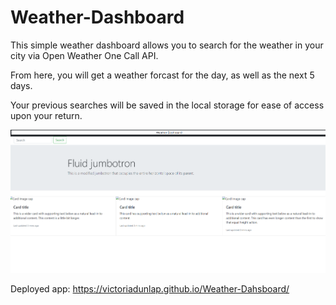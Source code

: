 # Weather-Dashboard

This simple weather dashboard allows you to search for the weather in your city via Open Weather One Call API. 

From here, you will get a weather forcast for the day, as well as the next 5 days. 

Your previous searches will be saved in the local storage for ease of access upon your return. 

![Weather app with search bar, jumbotron, and cards](./assets/partial-weather-dashboard.png)

Deployed app: https://victoriadunlap.github.io/Weather-Dahsboard/ 
